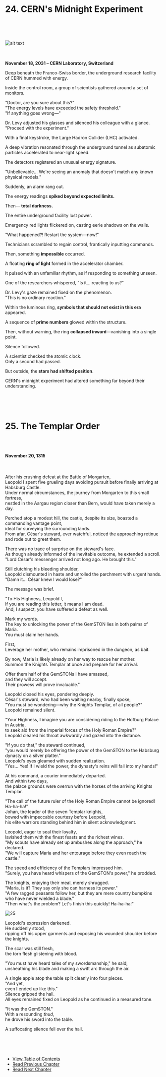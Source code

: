 # 24. CERN's Midnight Experiment <br>
<br><br><br>

![alt text](/GemSTON_Fantasy_1/images/ch-3-01-CERN.webp)
<br><br><br>

**November 18, 2031 – CERN Laboratory, Switzerland**  

Deep beneath the Franco-Swiss border, the underground research facility of CERN hummed with energy.  

Inside the control room, a group of scientists gathered around a set of monitors.  

"Doctor, are you sure about this?"  
"The energy levels have exceeded the safety threshold."  
"If anything goes wrong—"  

Dr. Levy adjusted his glasses and silenced his colleague with a glance.  
"Proceed with the experiment."  

With a final keystroke, the Large Hadron Collider (LHC) activated.  

A deep vibration resonated through the underground tunnel as subatomic particles accelerated to near-light speed.  

The detectors registered an unusual energy signature.  

"Unbelievable… We're seeing an anomaly that doesn't match any known physical models."  

Suddenly, an alarm rang out.  

The energy readings **spiked beyond expected limits.**  

Then— **total darkness.**  

The entire underground facility lost power.  

Emergency red lights flickered on, casting eerie shadows on the walls.  

"What happened?! Restart the system—now!"  

Technicians scrambled to regain control, frantically inputting commands.  

Then, something **impossible** occurred.  

A floating **ring of light** formed in the accelerator chamber.  

It pulsed with an unfamiliar rhythm, as if responding to something unseen.  

One of the researchers whispered, "Is it… reacting to us?"  

Dr. Levy's gaze remained fixed on the phenomenon.  
"This is no ordinary reaction."  

Within the luminous ring, **symbols that should not exist in this era** appeared.  

A sequence of **prime numbers** glowed within the structure.  

Then, without warning, the ring **collapsed inward**—vanishing into a single point.  

Silence followed.  

A scientist checked the atomic clock.  
Only a second had passed.  

But outside, the **stars had shifted position.**  

CERN's midnight experiment had altered something far beyond their understanding.  

<br><br><br>

# 25. The Templar Order <br>
<br><br><br>
**November 20, 1315**  <br>  
<br>  
After his crushing defeat at the Battle of Morgarten,  
Leopold I spent five grueling days avoiding pursuit before finally arriving at Habsburg Castle.   
Under normal circumstances, the journey from Morgarten to this small fortress,  
nestled in the Aargau region closer than Bern, would have taken merely a day.  

Perched atop a modest hill, the castle, despite its size, boasted a commanding vantage point,  
ideal for surveying the surrounding lands.  
From afar, César's steward, ever watchful, noticed the approaching retinue and rode out to greet them.  

There was no trace of surprise on the steward's face.  
As though already informed of the inevitable outcome, he extended a scroll.  
"Lord César's messenger arrived not long ago. He brought this."  

Still clutching his bleeding shoulder,  
Leopold dismounted in haste and unrolled the parchment with urgent hands.  
"Damn it… César knew I would lose?"  

The message was brief.  

"To His Highness, Leopold I,  
If you are reading this letter, it means I am dead.  
And, I suspect, you have suffered a defeat as well.  

Mark my words.  
The key to unlocking the power of the GemSTON lies in both palms of Maria.  
You must claim her hands.  

First,  
Leverage her mother, who remains imprisoned in the dungeon, as bait.  

By now, Maria is likely already on her way to rescue her mother.  
Summon the Knights Templar at once and prepare for her arrival.  

Offer them half of the GemSTONs I have amassed,  
and they will accept.  
Their prowess will prove invaluable."   

Leopold closed his eyes, pondering deeply.  
César's steward, who had been waiting nearby, finally spoke,  
"You must be wondering—why the Knights Templar, of all people?"  
Leopold remained silent.  

"Your Highness, I imagine you are considering riding to the Hofburg Palace in Austria,  
to seek aid from the imperial forces of the Holy Roman Empire?"  
Leopold cleared his throat awkwardly and gazed into the distance.  

"If you do that," the steward continued,  
"you would merely be offering the power of the GemSTON to the Habsburg dynasty on a silver platter."  
Leopold's eyes gleamed with sudden realization.  
"Yes… Yes! If I wield the power, the dynasty's reins will fall into my hands!"  

At his command, a courier immediately departed.  
And within two days,  
the palace grounds were overrun with the horses of the arriving Knights Templar.  

"The call of the future ruler of the Holy Roman Empire cannot be ignored! Ha-ha-ha!"  
Johan, the leader of the seven Templar knights,  
bowed with impeccable courtesy before Leopold,  
his elite warriors standing behind him in silent acknowledgment.  

Leopold, eager to seal their loyalty,  
lavished them with the finest feasts and the richest wines.    
"My scouts have already set up ambushes along the approach," he declared.  
"We will capture Maria and her entourage before they even reach the castle."  

The speed and efficiency of the Templars impressed him.  
"Surely, you have heard whispers of the GemSTON's power," he prodded.  

The knights, enjoying their meal, merely shrugged.  
"Maria, is it? They say only she can harness its power."  
"A few ragged peasants follow her, but they are mere country bumpkins who have never wielded a blade."  
"Then what's the problem? Let's finish this quickly! Ha-ha-ha!"  

![25](/GemSTON_Fantasy_1/images/25_templar_night.webp)  

Leopold's expression darkened.    
He suddenly stood,  
ripping off his upper garments and exposing his wounded shoulder before the knights.  

The scar was still fresh,  
the torn flesh glistening with blood.  

"You must have heard tales of my swordsmanship," he said,   
unsheathing his blade and making a swift arc through the air.  

A single apple atop the table split cleanly into four pieces.  
"And yet,  
even I ended up like this."   
Silence gripped the hall.  
All eyes remained fixed on Leopold as he continued in a measured tone.  

"It was the GemSTON."  
With a resounding *thud*,  
he drove his sword into the table.  

A suffocating silence fell over the hall.  

<br><br><br>

* [View Table of Contents](content_en.md) <br>
* [Read Previous Chapter](/01_gemston/EN/EN_23.md)  
* [Read Next Chapter](/01_gemston/EN/EN_26.md)  
